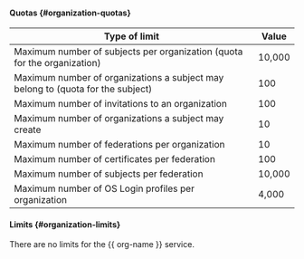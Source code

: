 #### Quotas {#organization-quotas}

| Type of limit | Value |
| ----- | ----- |
| Maximum number of subjects per organization (quota for the organization) | 10,000 |
| Maximum number of organizations a subject may belong to (quota for the subject) | 100 |
| Maximum number of invitations to an organization | 100 |
| Maximum number of organizations a subject may create | 10 |
| Maximum number of federations per organization | 10 |
| Maximum number of certificates per federation | 100 |
| Maximum number of subjects per federation | 10,000 |
| Maximum number of OS Login profiles per organization | 4,000 |

#### Limits {#organization-limits}

There are no limits for the {{ org-name }} service.
